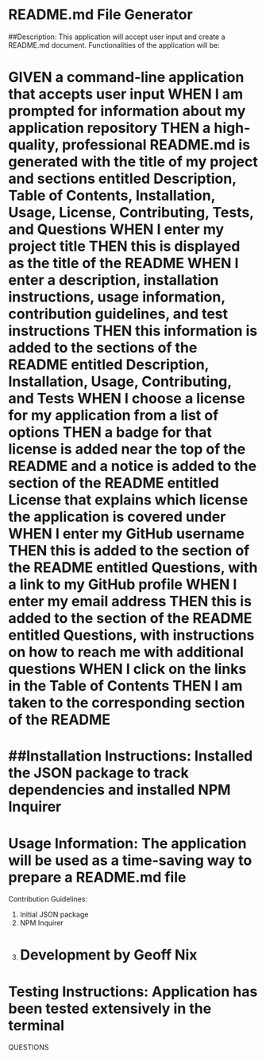 # README.md File Generator

##Description:
This application will accept user input and create a README.md document. Functionalities of the application will be:

GIVEN a command-line application that accepts user input
WHEN I am prompted for information about my application repository
THEN a high-quality, professional README.md is generated with the title of my project and sections entitled Description, Table of Contents, Installation, Usage, License, Contributing, Tests, and Questions
WHEN I enter my project title
THEN this is displayed as the title of the README
WHEN I enter a description, installation instructions, usage information, contribution guidelines, and test instructions
THEN this information is added to the sections of the README entitled Description, Installation, Usage, Contributing, and Tests
WHEN I choose a license for my application from a list of options
THEN a badge for that license is added near the top of the README and a notice is added to the section of the README entitled License that explains which license the application is covered under
WHEN I enter my GitHub username
THEN this is added to the section of the README entitled Questions, with a link to my GitHub profile
WHEN I enter my email address
THEN this is added to the section of the README entitled Questions, with instructions on how to reach me with additional questions
WHEN I click on the links in the Table of Contents
THEN I am taken to the corresponding section of the README
=========================

##Installation Instructions:
Installed the JSON package to track dependencies and installed NPM Inquirer
=========================

Usage Information:
The application will be used as a time-saving way to prepare a README.md file
=========================

Contribution Guidelines:

1. Initial JSON package
2. NPM Inquirer
3. # Development by Geoff Nix

Testing Instructions:
Application has been tested extensively in the terminal
=========================

QUESTIONS
